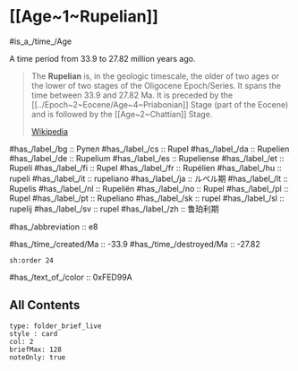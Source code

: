 # [[Age~1~Rupelian]] 

#is_a_/time_/Age 
  
A time period from 33.9 to 27.82 million years ago. 

> The **Rupelian** is, in the geologic timescale, the older of two ages or the lower of two stages of the Oligocene Epoch/Series. It spans the time between 33.9 and 27.82 Ma. It is preceded by the [[../Epoch~2~Eocene/Age~4~Priabonian]] Stage (part of the Eocene) and is followed by the [[Age~2~Chattian]] Stage.
>
> [Wikipedia](https://en.wikipedia.org/wiki/Rupelian)

#has_/label_/bg  :: Рупел
#has_/label_/cs  :: Rupel
#has_/label_/da  :: Rupelien
#has_/label_/de  :: Rupelium
#has_/label_/es  :: Rupeliense
#has_/label_/et  :: Rupeli
#has_/label_/fi  :: Rupel
#has_/label_/fr  :: Rupélien
#has_/label_/hu  :: rupeli
#has_/label_/it  :: rupeliano
#has_/label_/ja  :: ルペル期
#has_/label_/lt  :: Rupelis
#has_/label_/nl  :: Rupeliën
#has_/label_/no  :: Rupel
#has_/label_/pl  :: Rupel
#has_/label_/pt  :: Rupeliano
#has_/label_/sk  :: rupel
#has_/label_/sl  :: rupelij
#has_/label_/sv  :: rupel
#has_/label_/zh  :: 鲁珀利期

#has_/abbreviation :: e8

#has_/time_/created/Ma :: -33.9
#has_/time_/destroyed/Ma :: -27.82

    sh:order 24 

#has_/text_of_/color :: 0xFED99A

## All Contents

```ccard
type: folder_brief_live
style : card
col: 2
briefMax: 128
noteOnly: true
```


